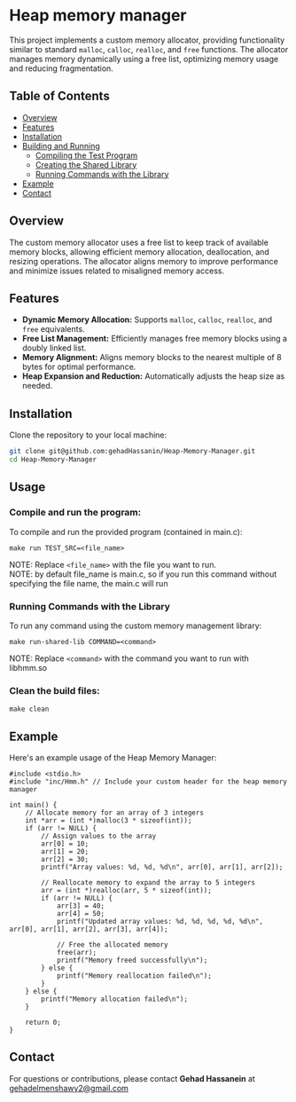 # Heap memory manager

This project implements a custom memory allocator, providing functionality similar to standard `malloc`, `calloc`, `realloc`, and `free` functions. The allocator manages memory dynamically using a free list, optimizing memory usage and reducing fragmentation.

## Table of Contents

- [Overview](#overview)
- [Features](#features)
- [Installation](#installation)
- [Building and Running](#Building-and-Running)
  - [Compiling the Test Program](#Compiling-the-Test-Program)
  - [Creating the Shared Library](#creating-the-shared-library)
  - [Running Commands with the Library](#Running-Library)
- [Example](#example)
- [Contact](#contact)


## Overview

The custom memory allocator uses a free list to keep track of available memory blocks, allowing efficient memory allocation, deallocation, and resizing operations. The allocator aligns memory to improve performance and minimize issues related to misaligned memory access.

## Features

- **Dynamic Memory Allocation:** Supports `malloc`, `calloc`, `realloc`, and `free` equivalents.
- **Free List Management:** Efficiently manages free memory blocks using a doubly linked list.
- **Memory Alignment:** Aligns memory blocks to the nearest multiple of 8 bytes for optimal performance.
- **Heap Expansion and Reduction:** Automatically adjusts the heap size as needed.

## Installation

Clone the repository to your local machine:

```bash
git clone git@github.com:gehadHassanin/Heap-Memory-Manager.git
cd Heap-Memory-Manager
```
## Usage
### Compile and run the program:
To compile and run the provided program (contained in main.c):
```
make run TEST_SRC=<file_name>
```
NOTE: Replace `<file_name>` with the file you want to run. <br>
NOTE: by default file_name is main.c, so if you run this command without specifying the file name, the main.c will run

### Running Commands with the Library
To run any command using the custom memory management library:
```
make run-shared-lib COMMAND=<command>
```
NOTE: Replace `<command>` with the command you want to run with libhmm.so 

### Clean the build files:
```
make clean
```

## Example
Here's an example usage of the Heap Memory Manager:
```
#include <stdio.h>
#include "inc/Hmm.h" // Include your custom header for the heap memory manager

int main() {
    // Allocate memory for an array of 3 integers
    int *arr = (int *)malloc(3 * sizeof(int));
    if (arr != NULL) {
        // Assign values to the array
        arr[0] = 10;
        arr[1] = 20;
        arr[2] = 30;
        printf("Array values: %d, %d, %d\n", arr[0], arr[1], arr[2]);

        // Reallocate memory to expand the array to 5 integers
        arr = (int *)realloc(arr, 5 * sizeof(int));
        if (arr != NULL) {
            arr[3] = 40;
            arr[4] = 50;
            printf("Updated array values: %d, %d, %d, %d, %d\n", arr[0], arr[1], arr[2], arr[3], arr[4]);

            // Free the allocated memory
            free(arr);
            printf("Memory freed successfully\n");
        } else {
            printf("Memory reallocation failed\n");
        }
    } else {
        printf("Memory allocation failed\n");
    }

    return 0;
}

```
## Contact
For questions or contributions, please contact **Gehad Hassanein** at gehadelmenshawy2@gmail.com